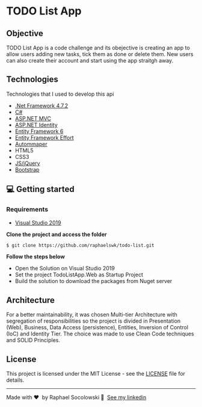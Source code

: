 # TODO List App

## Objective

TODO List App is a code challenge and its obejective is creating an app to allow users adding new tasks, tick them as done or delete them. New users can also create their account and start using the app straitgh away.

## Technologies
Technologies that I used to develop this api

- [.Net Framework 4.7.2](https://dotnet.microsoft.com/)
- [C#](https://docs.microsoft.com/en-us/dotnet/csharp/)
- [ASP.NET MVC](https://dotnet.microsoft.com/apps/aspnet/mvc)
- [ASP.NET Identity](https://docs.microsoft.com/en-us/aspnet/identity/overview/getting-started/introduction-to-aspnet-identity)
- [Entity Framework 6](https://docs.microsoft.com/en-us/ef/ef6/)
- [Entity Framework Effort](https://entityframework-effort.net/)
- [Autommaper](https://automapper.org/)
- HTML5
- CSS3
- [JS/jQuery](https://jquery.com/)
- [Bootstrap](https://getbootstrap.com/docs/3.4/)

## 💻 Getting started

### Requirements

- [Visual Studio 2019](https://visualstudio.microsoft.com/vs/)

**Clone the project and access the folder**

```bash
$ git clone https://github.com/raphaelswk/todo-list.git
```

**Follow the steps below**
- Open the Solution on Visual Studio 2019
- Set the project TodoListApp.Web as Startup Project
- Build the solution to download the packages from Nuget server

## Architecture
For a better maintainability, it was chosen Multi-tier Architecture with segregation of responsibilities so the project is divided in Presentation (Web), Business, Data Access (persistence), Entities, Inversion of Control (IoC) and Identity Tier. The choice was made to use Clean Code techniques and SOLID Principles.

## License

This project is licensed under the MIT License - see the [LICENSE](LICENSE) file for details.

---

Made with ♥ &nbsp;by Raphael Socolowski 👋 &nbsp;[See my linkedin](https://www.linkedin.com/in/raphaelswk/)
